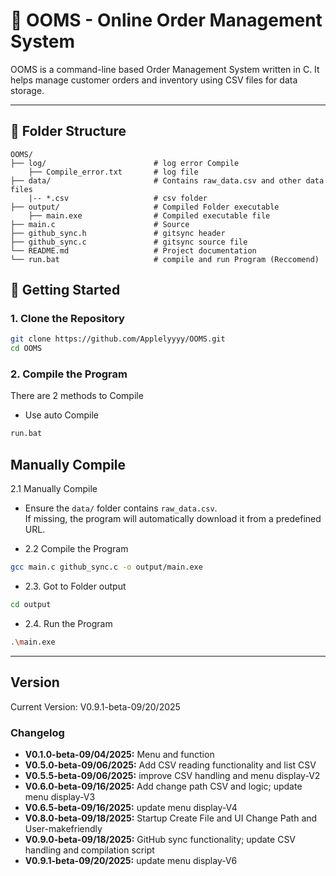 # 🛒 OOMS - Online Order Management System

OOMS is a command-line based Order Management System written in C. It helps manage customer orders and inventory using CSV files for data storage.

---

## 📁 Folder Structure

```plaintext
OOMS/
├── log/                        # log error Compile
    ├── Compile_error.txt       # log file
├── data/                       # Contains raw_data.csv and other data files
    |-- *.csv                   # csv folder
├── output/                     # Compiled Folder executable
    ├── main.exe                # Compiled executable file
├── main.c                      # Source
├── github_sync.h               # gitsync header 
├── github_sync.c               # gitsync source file
└── README.md                   # Project documentation
└── run.bat                     # compile and run Program (Reccomend)
```

## 🚀 Getting Started

### 1. Clone the Repository

```bash
git clone https://github.com/Applelyyyy/OOMS.git
cd OOMS
```

### 2. Compile the Program

 There are 2 methods to Compile

- Use auto Compile

```bash
run.bat
```

## Manually Compile

2.1 Manually  Compile

- Ensure the `data/` folder contains `raw_data.csv`.  
If missing, the program will automatically download it from a predefined URL.

- 2.2 Compile the Program

```bash
gcc main.c github_sync.c -o output/main.exe
```

- 2.3. Got to Folder output

```bash
cd output
```

- 2.4. Run the Program

```bash
.\main.exe
```

---

## Version

Current Version: V0.9.1-beta-09/20/2025

### Changelog

- **V0.1.0-beta-09/04/2025:** Menu and function
- **V0.5.0-beta-09/06/2025:** Add CSV reading functionality and list CSV
- **V0.5.5-beta-09/06/2025:** improve CSV handling and menu display-V2
- **V0.6.0-beta-09/16/2025:** Add change path CSV and logic; update menu display-V3
- **V0.6.5-beta-09/16/2025:** update menu display-V4
- **V0.8.0-beta-09/18/2025:** Startup Create File and UI Change Path and User-makefriendly
- **V0.9.0-beta-09/18/2025:** GitHub sync functionality; update CSV handling and compilation script
- **V0.9.1-beta-09/20/2025:** update menu display-V6
